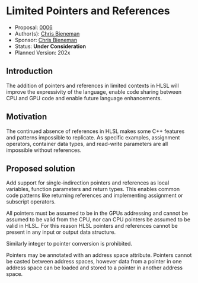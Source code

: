 # Limited Pointers and References

* Proposal: [0006](0006-limited-pointers.md)
* Author(s): [Chris Bieneman](https://github.com/llvm-beanz)
* Sponsor: [Chris Bieneman](https://github.com/llvm-beanz)
* Status: **Under Consideration**
* Planned Version: 202x

## Introduction

The addition of pointers and references in limited contexts in HLSL will improve the expressivity of the language, enable code sharing between CPU and GPU code
and enable future language enhancements.

## Motivation

The continued absence of references in HLSL makes some C++ features and patterns
impossible to replicate. As specific examples, assignment operators, container
data types, and read-write parameters are all impossible without references.

## Proposed solution

Add support for single-indirection pointers and references as local variables,
function parameters and return types. This enables common code patterns like returning references and implementing assignment or subscript operators.

All pointers must be assumed to be in the GPUs addressing and cannot be assumed
to be valid from the CPU, nor can CPU pointers be assumed to be valid in HLSL.
For this reason HLSL pointers and references cannot be present in any input or
output data structure.

Similarly integer to pointer conversion is prohibited.

Pointers may be annotated with an address space attribute. Pointers cannot be
casted between address spaces, however data from a pointer in one address space
can be loaded and stored to a pointer in another address space.
